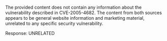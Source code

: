 The provided content does not contain any information about the vulnerability described in CVE-2005-4682. The content from both sources appears to be general website information and marketing material, unrelated to any specific security vulnerability.

Response: UNRELATED